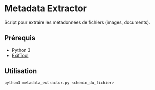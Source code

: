# Metadata Extractor

Script pour extraire les métadonnées de fichiers (images, documents).

## Prérequis

- Python 3
- [ExifTool](https://exiftool.org/)

## Utilisation

```bash
python3 metadata_extractor.py <chemin_du_fichier>
```